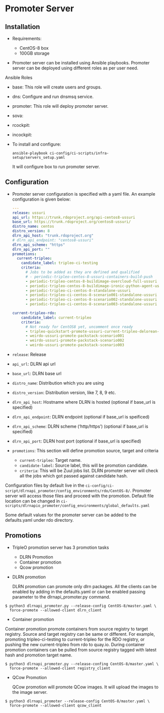 Promoter Server
===============

## Installation

- Requirements:
  - CentOS-8 box
  - 100GB storage

- Promoter server can be installed using Ansible playbooks. Promoter server can be deployed using different roles as per
  user need.

Ansible Roles
  - base: This role will create users and groups.
  - dns: Configure and run dnsmsq service.
  - promoter: This role will deploy promoter server.
  - sova:
  - rcockpit:
  - incockpit:

- To install and configure:
  ```shell
  ansible-playbook ci-config/ci-scripts/infra-setup/servers_setup.yaml
  ```
  It will configure box to run promoter server.

## Configuration

- Promoter server configuration is specified with a yaml file. An example configuration is given below:
  ```yaml
  ---
  release: ussuri
  api_url: https://trunk.rdoproject.org/api-centos8-ussuri
  base_url: https://trunk.rdoproject.org/centos8-ussuri/
  distro_name: centos
  distro_version: 8
  dlrn_api_host: "trunk.rdoproject.org"
  # dlrn_api_endpoint: "centos8-ussuri"
  dlrn_api_scheme: "https"
  dlrn_api_port: ""
  promotions:
    current-tripleo:
      candidate_label: tripleo-ci-testing
      criteria:
        # Jobs to be added as they are defined and qualified
        # - periodic-tripleo-centos-8-ussuri-containers-build-push
        - periodic-tripleo-centos-8-buildimage-overcloud-full-ussuri
        - periodic-tripleo-centos-8-buildimage-ironic-python-agent-ussuri
        - periodic-tripleo-ci-centos-8-standalone-ussuri
        - periodic-tripleo-ci-centos-8-scenario001-standalone-ussuri
        - periodic-tripleo-ci-centos-8-scenario002-standalone-ussuri
        - periodic-tripleo-ci-centos-8-scenario003-standalone-ussuri

  current-tripleo-rdo:
      candidate_label: current-tripleo
      criteria:
        # Not ready for CentOS8 yet, uncomment once ready
        - tripleo-quickstart-promote-ussuri-current-tripleo-delorean-minimal
        - weirdo-ussuri-promote-packstack-scenario001
        - weirdo-ussuri-promote-packstack-scenario002
        - weirdo-ussuri-promote-packstack-scenario003
  ```

- `release`:  Release
- `api_url`: DLRN api url
- `base_url`: DLRN base url
- `distro_name`: Distribution which you are using
- `distro_version`: Distribution version, like 7, 8, 9 etc.
- `dlrn_api_host`: Hostname where DLRN is hosted (optional if base_url is specified)
- `dlrn_api_endpoint`: DLRN endpoint (optional if base_url is speificed)
- `dlrn_api_scheme`: DLRN scheme (‘http/https’) (optional if base_url is specified)
- `dlrn_api_port`: DLRN host port (optional if base_url is specified)
- `promotions`: This section will define promotion source, target and criteria
  - `current-tripleo`: Target name.
  - `candidate-label`: Source label, this will be promotion candidate.
  - `criteria`: This will be Zuul jobs list. DLRN promoter server will check all the jobs which got passed against candidate hash.

Configuration files by default live in the `ci-config/ci-script/dlrnapi_promoter/config_environments/rdo/CentOS-8/`.  Promoter server will access those files and proceed with the promotion. Default file location can be changed in `ci-scripts/dlrnapio_promoter/config_environments/global_defaults.yaml`

Some default values for the promoter server can be added to the defaults.yaml under rdo directory.

## Promotions

- TripleO promotion server has 3 promotion tasks
  - DLRN Promotion
  - Container promotion
  - Qcow promotion



- DLRN promotion

  DLRN promotion can promote only dlrn packages. All the clients can be enabled by adding in the defaults.yaml or can be enabled passing parameter to the dlrnapi_promoter.py command.

```shell
$ python3 dlrnapi_promoter.py --release-config CentOS-8/master.yaml \
  force-promote --allowed-client dlrn_client
```

- Container promotion

Container promotion promote containers from source registry to target registry. Source and target registry can be same or different. For example, promoting tripleo-ci-testing to current-tripleo for the RDO registry, or pushing the new current-tripleo from rdo to quay.io.
During container promotion containers can be pulled from source registry tagged with latest hash and promotion target name.

```shell
$ python3 dlrnapi_promoter.py --release-confing CentOS-8/master.yaml \
  force-promote --allowed-client registry_client
```

- QCow Promotion

  QCow promotion will promote QCow images. It will upload the images to the image server.

```shell
$ python3 dlrnapi_promoter --release-config CentOS-8/master.yaml \
  force-promote --allowed-client qcow_client
```
